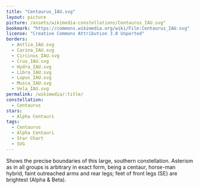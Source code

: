 ```yaml
---
title: "Centaurus_IAU.svg"
layout: picture
picture: /assets/wikimedia-constellations/Centaurus_IAU.svg"
bookmark: "https://commons.wikimedia.org/wiki/File:Centaurus_IAU.svg"
license: "Creative Commons Attribution 3.0 Unported"
borders:
  - Antlia_IAU.svg
  - Carina_IAU.svg
  - Circinus_IAU.svg
  - Crux_IAU.svg
  - Hydra_IAU.svg
  - Libra_IAU.svg
  - Lupus_IAU.svg
  - Musca_IAU.svg
  - Vela_IAU.svg
permalink: /wikimedia/:title/
constellation:
  - Centaurus
stars:
  - Alpha Centauri
tags:
  - Centaurus
  - Alpha Centauri
  - Star Chart
  - SVG
---
```

Shows the precise boundaries of this large, southern constellation. Asterism as in all groups is arbitrary in exact form, being a centaur, horse-man hybrid, faint outreached arms and rear legs; feet of front legs (SE) are brightest (Alpha & Beta).